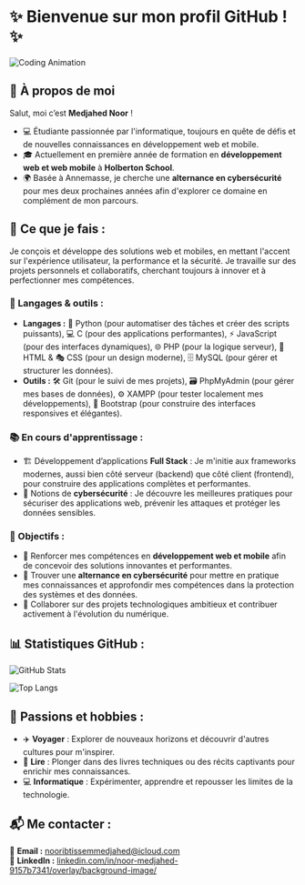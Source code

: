 # ✨ Bienvenue sur mon profil GitHub ! ✨

![Coding Animation](https://media.giphy.com/media/3oriO7A7bt1wsEP4cw/giphy.gif)

## 👋 À propos de moi

Salut, moi c’est **Medjahed Noor** !

- 💻 Étudiante passionnée par l'informatique, toujours en quête de défis et de nouvelles connaissances en développement web et mobile.
- 🎓 Actuellement en première année de formation en **développement web et web mobile** à **Holberton School**.
- 🌍 Basée à Annemasse, je cherche une **alternance en cybersécurité** pour mes deux prochaines années afin d'explorer ce domaine en complément de mon parcours.

## 🚀 Ce que je fais :

Je conçois et développe des solutions web et mobiles, en mettant l'accent sur l'expérience utilisateur, la performance et la sécurité. Je travaille sur des projets personnels et collaboratifs, cherchant toujours à innover et à perfectionner mes compétences.

### 🔧 Langages & outils :

- **Langages :** 🐍 Python (pour automatiser des tâches et créer des scripts puissants), 💻 C (pour des applications performantes), ⚡ JavaScript (pour des interfaces dynamiques), 🌐 PHP (pour la logique serveur), 🎨 HTML & 🎭 CSS (pour un design moderne), 🗄️ MySQL (pour gérer et structurer les données).
- **Outils :** 🛠️ Git (pour le suivi de mes projets), 🗃️ PhpMyAdmin (pour gérer mes bases de données), ⚙️ XAMPP (pour tester localement mes développements), 🎨 Bootstrap (pour construire des interfaces responsives et élégantes).

### 📚 En cours d'apprentissage :

- 🏗️ Développement d’applications **Full Stack** : Je m'initie aux frameworks modernes, aussi bien côté serveur (backend) que côté client (frontend), pour construire des applications complètes et performantes.
- 🔐 Notions de **cybersécurité** : Je découvre les meilleures pratiques pour sécuriser des applications web, prévenir les attaques et protéger les données sensibles.

### 🎯 Objectifs :

- 🚀 Renforcer mes compétences en **développement web et mobile** afin de concevoir des solutions innovantes et performantes.
- 🌟 Trouver une **alternance en cybersécurité** pour mettre en pratique mes connaissances et approfondir mes compétences dans la protection des systèmes et des données.
- 🤝 Collaborer sur des projets technologiques ambitieux et contribuer activement à l'évolution du numérique.

## 📊 Statistiques GitHub :

![GitHub Stats](https://github-readme-stats.vercel.app/api?username=ni-mdj&show_icons=true&theme=radical)

![Top Langs](https://github-readme-stats.vercel.app/api/top-langs/?username=ni-mdj&layout=compact&theme=radical)

## 🎡 Passions et hobbies :

- ✈️ **Voyager** : Explorer de nouveaux horizons et découvrir d'autres cultures pour m'inspirer.
- 📖 **Lire** : Plonger dans des livres techniques ou des récits captivants pour enrichir mes connaissances.
- 💻 **Informatique** : Expérimenter, apprendre et repousser les limites de la technologie.

## 📬 Me contacter :

📧 **Email :** nooribtissemmedjahed@icloud.com  
🔗 **LinkedIn :** [linkedin.com/in/noor-medjahed-9157b7341/overlay/background-image/](https://www.linkedin.com/in/noor-medjahed-9157b7341/overlay/background-image/)
